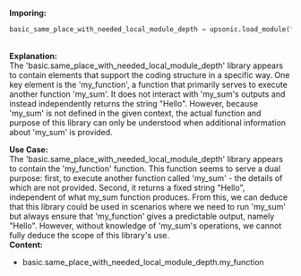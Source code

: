 <b class="custom_code_highlight_green">Imporing:</b><br>
```python
basic_same_place_with_needed_local_module_depth = upsonic.load_module("basic.same_place_with_needed_local_module_depth")
```
<br><b class="custom_code_highlight_green">Explanation:</b><br>The 'basic.same_place_with_needed_local_module_depth' library appears to contain elements that support the coding structure in a specific way. One key element is the 'my_function', a function that primarily serves to execute another function 'my_sum'. It does not interact with 'my_sum's outputs and instead independently returns the string "Hello". However, because 'my_sum' is not defined in the given context, the actual function and purpose of this library can only be understood when additional information about 'my_sum' is provided.

<b class="custom_code_highlight_green">Use Case:</b><br>The 'basic.same_place_with_needed_local_module_depth' library appears to contain the 'my_function' function. This function seems to serve a dual purpose: first, to execute another function called 'my_sum' - the details of which are not provided. Second, it returns a fixed string "Hello", independent of what my_sum function produces. From this, we can deduce that this library could be used in scenarios where we need to run 'my_sum' but always ensure that 'my_function' gives a predictable output, namely "Hello". However, without knowledge of 'my_sum's operations, we cannot fully deduce the scope of this library's use.
<br><b class="custom_code_highlight_green">Content:</b><br>
  - basic.same_place_with_needed_local_module_depth.my_function

